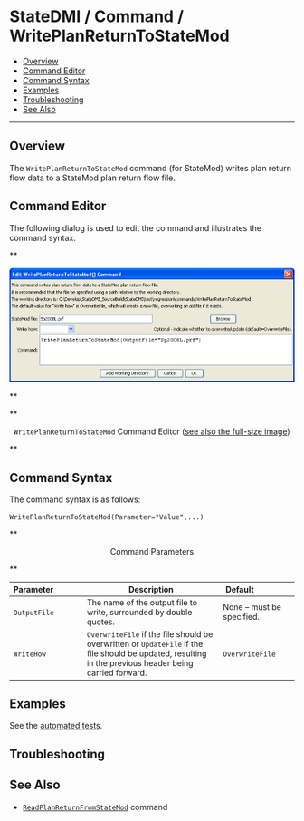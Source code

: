 # StateDMI / Command / WritePlanReturnToStateMod #

* [Overview](#overview)
* [Command Editor](#command-editor)
* [Command Syntax](#command-syntax)
* [Examples](#examples)
* [Troubleshooting](#troubleshooting)
* [See Also](#see-also)

-------------------------

## Overview ##

The `WritePlanReturnToStateMod` command (for StateMod)
writes plan return flow data to a StateMod plan return flow file.

## Command Editor ##

The following dialog is used to edit the command and illustrates the command syntax.

**<p style="text-align: center;">
![WritePlanReturnToStateMod](WritePlanReturnToStateMod.png)
</p>**

**<p style="text-align: center;">
`WritePlanReturnToStateMod` Command Editor (<a href="../WritePlanReturnToStateMod.png">see also the full-size image</a>)
</p>**

## Command Syntax ##

The command syntax is as follows:

```text
WritePlanReturnToStateMod(Parameter="Value",...)
```
**<p style="text-align: center;">
Command Parameters
</p>**

| **Parameter**&nbsp;&nbsp;&nbsp;&nbsp;&nbsp;&nbsp;&nbsp;&nbsp;&nbsp;&nbsp;&nbsp;&nbsp; | **Description** | **Default**&nbsp;&nbsp;&nbsp;&nbsp;&nbsp;&nbsp;&nbsp;&nbsp;&nbsp;&nbsp;&nbsp;&nbsp;&nbsp;&nbsp;&nbsp;&nbsp; |
| --------------|-----------------|----------------- |
| `OutputFile` | The name of the output file to write, surrounded by double quotes. | None – must be specified. |
| `WriteHow` | `OverwriteFile` if the file should be overwritten or `UpdateFile` if the file should be updated, resulting in the previous header being carried forward. | `OverwriteFile` |

## Examples ##

See the [automated tests](https://github.com/OpenCDSS/cdss-app-statedmi-test/tree/master/test/regression/commands/WritePlanReturnToStateMod).

## Troubleshooting ##

## See Also ##

* [`ReadPlanReturnFromStateMod`](../ReadPlanReturnFromStateMod/ReadPlanReturnFromStateMod.md) command
